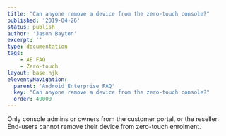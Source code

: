 ```yaml
---
title: "Can anyone remove a device from the zero-touch console?"
published: '2019-04-26'
status: publish
author: 'Jason Bayton'
excerpt: ''
type: documentation
tags: 
    - AE FAQ
    - Zero-touch
layout: base.njk
eleventyNavigation:
  parent: 'Android Enterprise FAQ'
  key: "Can anyone remove a device from the zero-touch console?"
  order: 49000
--- 
```

Only console admins or owners from the customer portal, or the reseller. End-users cannot remove their device from zero-touch enrolment.

